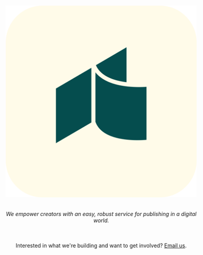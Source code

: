 <div align="center" style="width: 100%; display: flex; justify-content: center"><a href="https://www.treering.com/" target="_self"><img src="https://github.com/TreeRing/.github/blob/master/profile/Treering-Logo-White-800x800.svg"/></a></div>
<div align="center" style="margin-top: 2rem;"><i>We empower creators with an easy, robust service for publishing in a digital world.</i></div>
<div>&nbsp;</div>
<div align="center" style="margin-top: 2rem;">Interested in what we're building and want to get involved? <a href="mailto:engineering@treering.com">Email us</a>.</div>
